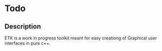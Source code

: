 # Todo

## Description

ETK is a work in progress toolkit meant for easy creationg of Graphical user interfaces in pure c++.